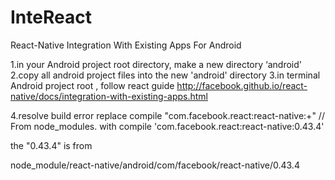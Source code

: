 # InteReact
React-Native Integration With Existing Apps For Android

1.in your Android project root directory, make a new directory ‘android'
2.copy all android project files into the new 'android' directory
3.in terminal Android project root ,
follow react guide
http://facebook.github.io/react-native/docs/integration-with-existing-apps.html

4.resolve build error
replace
compile "com.facebook.react:react-native:+" // From node_modules.
with
  compile 'com.facebook.react:react-native:0.43.4'
  
  the "0.43.4" is from 

node_module/react-native/android/com/facebook/react-native/0.43.4


